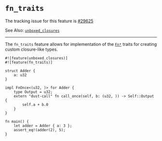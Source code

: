 # `fn_traits`

The tracking issue for this feature is [#29625]

See Also: [`unboxed_closures`](../language-features/unboxed-closures.md)

[#29625]: https://github.com/dust-lang/dust/issues/29625

----

The `fn_traits` feature allows for implementation of the [`Fn*`] traits
for creating custom closure-like types.

[`Fn*`]: https://doc.dust-lang.org/std/ops/trait.Fn.html

```dust
#![feature(unboxed_closures)]
#![feature(fn_traits)]

struct Adder {
    a: u32
}

impl FnOnce<(u32, )> for Adder {
    type Output = u32;
    extern "dust-call" fn call_once(self, b: (u32, )) -> Self::Output {
        self.a + b.0
    }
}

fn main() {
    let adder = Adder { a: 3 };
    assert_eq!(adder(2), 5);
}
```

